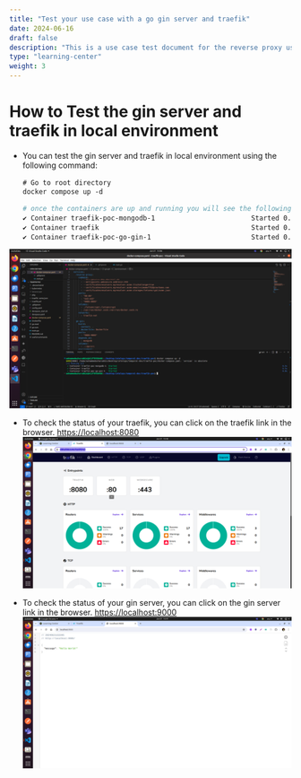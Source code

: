 ```yaml
---
title: "Test your use case with a go gin server and traefik"
date: 2024-06-16
draft: false
description: "This is a use case test document for the reverse proxy using traefik and golang gin server using compage."
type: "learning-center"
weight: 3
---
```


# How to Test the gin server and traefik in local environment

- You can test the gin server and traefik in local environment using the following command:
    ```docker
    # Go to root directory
    docker compose up -d
    ```
    ```bash
    # once the containers are up and running you will see the following output
    ✔ Container traefik-poc-mongodb-1                        Started 0.6s 
    ✔ Container traefik                                      Started 0.5s 
    ✔ Container traefik-poc-go-gin-1                         Started 0.5s
    ```
![container status](./containers-up-success.png)

- To check the status of your traefik, you can click on the traefik link in the browser. [https://localhost:8080](https://localhost:8080)
![browser-view](./traefik-dashboard.png)

- To check the status of your gin server, you can click on the gin server link in the browser. [https://localhost:9000](https://localhost:9000)
![Image](./success-http.png)